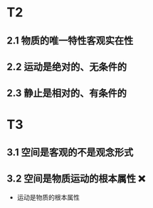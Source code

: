 # T2



## 2.1 物质的唯一特性客观实在性



## 2.2 运动是绝对的、无条件的



## 2.3 静止是相对的、有条件的



# T3



## 3.1 空间是客观的不是观念形式



## 3.2 空间是物质运动的根本属性 ❌

* 运动是物质的根本属性







